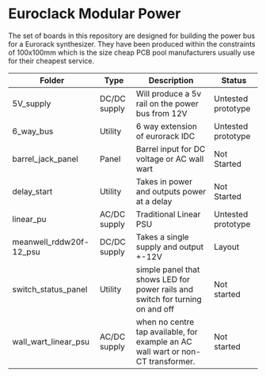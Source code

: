 # Euroclack Modular Power

The set of boards in this repository are designed for building the power bus for a Eurorack synthesizer. They have been produced within the constraints of 100x100mm which is the size cheap PCB pool manufacturers usually use for their cheapest service.


| Folder   | Type   | Description   | Status  |
| -------- | ------ | ------------- | --------|
| 5V_supply   | DC/DC supply | Will produce a 5v rail on the power bus from 12V | Untested prototype |
| 6_way_bus | Utility | 6 way extension of eurorack IDC | Untested prototype |
| barrel_jack_panel | Panel | Barrel input for DC voltage or AC wall wart | Not Started |
| delay_start | Utility | Takes in power and outputs power at a delay | Not Started |
| linear_pu | AC/DC supply | Traditional Linear PSU | Untested prototype |
| meanwell_rddw20f-12_psu | DC/DC supply | Takes a single supply and output +-12V | Layout |
| switch_status_panel | Utility | simple panel that shows LED for power rails and switch for turning on and off | Not started|
| wall_wart_linear_psu | AC/DC supply | when no centre tap available, for example an AC wall wart or non-CT transformer. | Not started |
